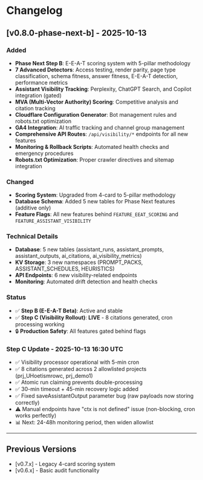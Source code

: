# Changelog

## [v0.8.0-phase-next-b] - 2025-10-13

### Added
- **Phase Next Step B**: E-E-A-T scoring system with 5-pillar methodology
- **7 Advanced Detectors**: Access testing, render parity, page type classification, schema fitness, answer fitness, E-E-A-T detection, performance metrics
- **Assistant Visibility Tracking**: Perplexity, ChatGPT Search, and Copilot integration (gated)
- **MVA (Multi-Vector Authority) Scoring**: Competitive analysis and citation tracking
- **Cloudflare Configuration Generator**: Bot management rules and robots.txt optimization
- **GA4 Integration**: AI traffic tracking and channel group management
- **Comprehensive API Routes**: `/api/visibility/*` endpoints for all new features
- **Monitoring & Rollback Scripts**: Automated health checks and emergency procedures
- **Robots.txt Optimization**: Proper crawler directives and sitemap integration

### Changed
- **Scoring System**: Upgraded from 4-card to 5-pillar methodology
- **Database Schema**: Added 5 new tables for Phase Next features (additive only)
- **Feature Flags**: All new features behind `FEATURE_EEAT_SCORING` and `FEATURE_ASSISTANT_VISIBILITY`

### Technical Details
- **Database**: 5 new tables (assistant_runs, assistant_prompts, assistant_outputs, ai_citations, ai_visibility_metrics)
- **KV Storage**: 3 new namespaces (PROMPT_PACKS, ASSISTANT_SCHEDULES, HEURISTICS)
- **API Endpoints**: 6 new visibility-related endpoints
- **Monitoring**: Automated drift detection and health checks

### Status
- ✅ **Step B (E-E-A-T Beta)**: Active and stable
- ✅ **Step C (Visibility Rollout)**: **LIVE** - 8 citations generated, cron processing working
- 🔒 **Production Safety**: All features gated behind flags

### Step C Update - 2025-10-13 16:30 UTC
- ✅ Visibility processor operational with 5-min cron
- ✅ 8 citations generated across 2 allowlisted projects (prj_UHoetismrowc, prj_demo1)
- ✅ Atomic run claiming prevents double-processing
- ✅ 30-min timeout + 45-min recovery logic added
- ✅ Fixed saveAssistantOutput parameter bug (raw payloads now storing correctly)
- ⚠️ Manual endpoints have "ctx is not defined" issue (non-blocking, cron works perfectly)
- 📊 Next: 24-48h monitoring period, then widen allowlist

---

## Previous Versions
- [v0.7.x] - Legacy 4-card scoring system
- [v0.6.x] - Basic audit functionality
